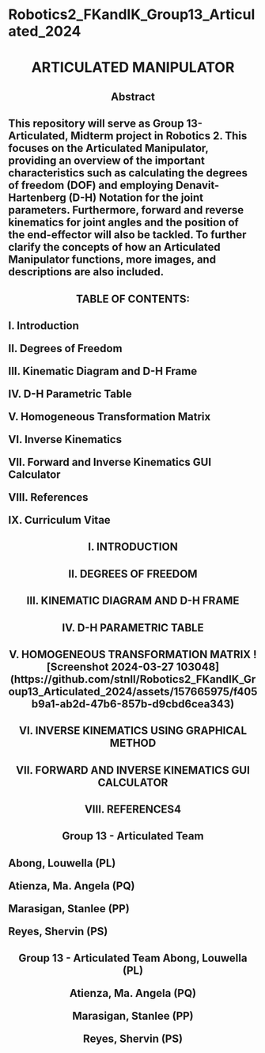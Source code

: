 # Robotics2_FKandIK_Group13_Articulated_2024

<h1 align="center">ARTICULATED MANIPULATOR

<h2 align="center"> Abstract 
<h2 align="left">  This repository will serve as Group 13-Articulated, Midterm project in Robotics 2. This focuses on the Articulated Manipulator, providing an overview of the important characteristics such as calculating the degrees of freedom (DOF) and employing Denavit-Hartenberg (D-H) Notation for the joint parameters. Furthermore, forward and reverse kinematics for joint angles and the position of the end-effector will also be tackled. To further clarify the concepts of how an Articulated Manipulator functions, more images, and descriptions are also included. 

<h2 align="center">TABLE OF CONTENTS:
<h2 align="left">I. Introduction

II. Degrees of Freedom
  
III. Kinematic Diagram and D-H Frame 
  
IV. D-H Parametric Table  
  
V. Homogeneous Transformation Matrix
  
VI. Inverse Kinematics
  
VII. Forward and Inverse Kinematics GUI Calculator
  
VIII. References
  
IX. Curriculum Vitae

<h2 align="center">I. INTRODUCTION

<h2 align="center">II. DEGREES OF FREEDOM


<h2 align="center">III. KINEMATIC DIAGRAM AND D-H FRAME


<h2 align="center">IV. D-H PARAMETRIC TABLE


<h2 align="center">V. HOMOGENEOUS TRANSFORMATION MATRIX
![Screenshot 2024-03-27 103048](https://github.com/stnll/Robotics2_FKandIK_Group13_Articulated_2024/assets/157665975/f405b9a1-ab2d-47b6-857b-d9cbd6cea343)

<h2 align="center">VI. INVERSE KINEMATICS USING GRAPHICAL METHOD

<h2 align="center">VII. FORWARD AND INVERSE KINEMATICS GUI CALCULATOR

<h2 align="center">VIII. REFERENCES4

<h2 align="center">Group 13 - Articulated Team 

<h2 align="left">Abong, Louwella (PL)
  
  Atienza, Ma. Angela (PQ)
  
  Marasigan, Stanlee (PP)
  
  Reyes, Shervin (PS)

<h2 align="center">Group 13 - Articulated Team 
Abong, Louwella (PL)
  
Atienza, Ma. Angela (PQ)

Marasigan, Stanlee (PP)

Reyes, Shervin (PS)
